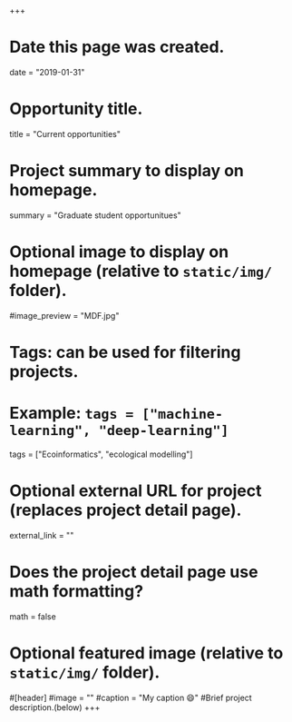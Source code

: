 +++
# Date this page was created.
date = "2019-01-31"

# Opportunity title.
title = "Current opportunities"

# Project summary to display on homepage.
summary = "Graduate student opportunitues"

# Optional image to display on homepage (relative to `static/img/` folder).
#image_preview = "MDF.jpg"

# Tags: can be used for filtering projects.
# Example: `tags = ["machine-learning", "deep-learning"]`
tags = ["Ecoinformatics", "ecological modelling"]

# Optional external URL for project (replaces project detail page).
external_link = ""

# Does the project detail page use math formatting?
math = false

# Optional featured image (relative to `static/img/` folder).
#[header]
#image = ""
#caption = "My caption :smile:"
#Brief project description.(below)
+++

